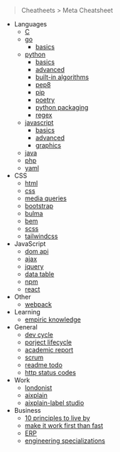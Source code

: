 
> Cheatheets > Meta Cheatsheet

- Languages
  - [C](./misc/languages/c.md)
  - [go](./misc/languages/go.md)
    - [basics](./misc/languages/go.md)
  - [python](./misc/languages/python.md)
    - [basics](./misc/languages/python-basics.md)
    - [advanced](./misc/languages/python-advanced.md)
    - [built-in algorithms](./misc/languages/python-algorithms.md)
    - [pep8](./misc/languages/pep8.py)
    - [pip](./misc/languages/pip.md)
    - [poetry](./misc/languages/poetry.md)
    - [python packaging](./misc/languages/python-packaging.md)
    - [regex](./misc/languages/python-regex.md)
  - [javascript](./misc/languages/js-basics.md)
    - [basics](./misc/languages/js-basics.md)
    - [advanced](./misc/languages/js-advanced.md)
    - [graphics](./misc/languages/graphics.md)
  - [java](./misc/languages/java.md)
  - [php](./misc/languages/php.md)
  - [yaml](./misc/languages/yaml.md)
- CSS
  - [html](./misc/frontend/html.md)
  - [css](./misc/frontend/css.md)  
  - [media queries](./misc/frontend/media-queries.md)
  - [bootstrap](./misc/frontend/bootstrap.md)
  - [bulma](./misc/frontend/bulma.md)
  - [bem](./misc/frontend/bem.md)
  - [scss](./misc/frontend/scss.md)
  - [tailwindcss](./misc/frontend/tailwindcss.md)
- JavaScript
  - [dom api](./misc/frontend/dom.md)
  - [ajax](./misc/frontend/ajax.md)
  - [jquery](./misc/frontend/jquery.md)
  - [data table](./misc/frontend/data-table.md)
  - [npm](./misc/frontend/npm.md)
  - [react](./misc/frontend/react.md)
- Other
  - [webpack](./misc/frontend/webpack.md)
- Learning
  - [empiric knowledge](./misc/general/empiric.md)
- General
  - [dev cycle](./misc/general/dev-cycle.md)
  - [porject lifecycle](./misc/general/project-lifecycle.md)
  - [academic report](./misc/general/academic-report.md)
  - [scrum](./misc/general/scrum.md)
  - [readme todo](./misc/general/readme-todo.md)
  - [http status codes](./misc/general/http-status-codes.md)
- Work
  - [londonist](./misc/work/londonist.md)
  - [aixplain](./misc/work/aixplain.md)
  - [aixplain-label studio](./misc/work/aixplain-label-studio.md)
- Business
  - [10 principles to live by](./misc/business/engineer-10-principles.md)
  - [make it work first than fast](./misc/business/makeit-work-right-fast.md)
  - [ERP](./misc/business/erp.md)
  - [engineering specializations](./misc/business/engineer-special.md)
